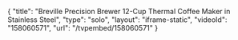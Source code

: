 {
    "title": "Breville Precision Brewer 12-Cup Thermal Coffee Maker in Stainless Steel",
    "type": "solo",
    "layout": "iframe-static",
    "videoId": "158060571",
    "url": "\/tvpembed\/158060571"
}